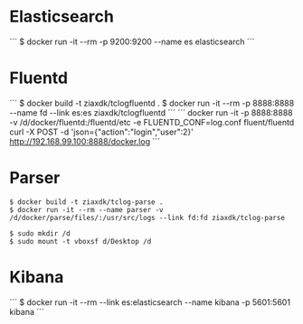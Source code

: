 # Elasticsearch

´´´
$ docker run -it --rm -p 9200:9200 --name es elasticsearch
´´´


# Fluentd

´´´
$ docker build -t ziaxdk/tclogfluentd .
$ docker run -it --rm -p 8888:8888 --name fd --link es:es ziaxdk/tclogfluentd
´´´
´´´
docker run -it -p 8888:8888 -v /d/docker/fluentd:/fluentd/etc -e FLUENTD_CONF=log.conf fluent/fluentd
curl -X POST -d 'json={"action":"login","user":2}' http://192.168.99.100:8888/docker.log
´´´

# Parser

```
$ docker build -t ziaxdk/tclog-parse .
$ docker run -it --rm --name parser -v /d/docker/parse/files/:/usr/src/logs --link fd:fd ziaxdk/tclog-parse
```
```
$ sudo mkdir /d
$ sudo mount -t vboxsf d/Desktop /d
```

# Kibana

´´´
$ docker run -it --rm --link es:elasticsearch --name kibana -p 5601:5601 kibana
´´´
